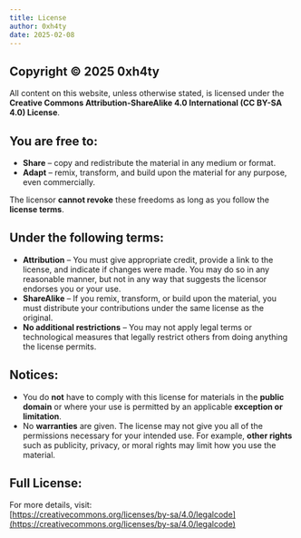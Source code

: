 ```yaml
---
title: License
author: 0xh4ty
date: 2025-02-08
---
```


## Copyright © 2025 0xh4ty

All content on this website, unless otherwise stated, is licensed under the **Creative Commons Attribution-ShareAlike 4.0 International (CC BY-SA 4.0) License**.

## You are free to:
- **Share** – copy and redistribute the material in any medium or format.
- **Adapt** – remix, transform, and build upon the material for any purpose, even commercially.

The licensor **cannot revoke** these freedoms as long as you follow the **license terms**.

## Under the following terms:
- **Attribution** – You must give appropriate credit, provide a link to the license, and indicate if changes were made. You may do so in any reasonable manner, but not in any way that suggests the licensor endorses you or your use.
- **ShareAlike** – If you remix, transform, or build upon the material, you must distribute your contributions under the same license as the original.
- **No additional restrictions** – You may not apply legal terms or technological measures that legally restrict others from doing anything the license permits.

## Notices:
- You do **not** have to comply with this license for materials in the **public domain** or where your use is permitted by an applicable **exception or limitation**.
- No **warranties** are given. The license may not give you all of the permissions necessary for your intended use. For example, **other rights** such as publicity, privacy, or moral rights may limit how you use the material.

## Full License:
For more details, visit:  
[https://creativecommons.org/licenses/by-sa/4.0/legalcode](https://creativecommons.org/licenses/by-sa/4.0/legalcode)
